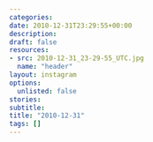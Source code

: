 ```yaml
---
categories:
date: 2010-12-31T23:29:55+00:00
description:
draft: false
resources:
- src: 2010-12-31_23-29-55_UTC.jpg
  name: "header"
layout: instagram
options:
  unlisted: false
stories:
subtitle:
title: "2010-12-31"
tags: []
---
```


 
